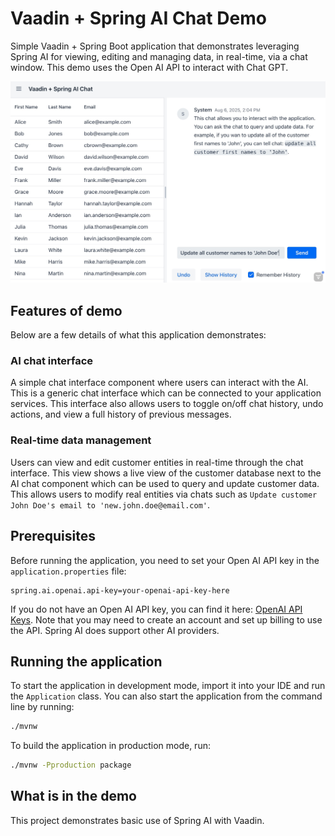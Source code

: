 # Vaadin + Spring AI Chat Demo
Simple Vaadin + Spring Boot application that demonstrates leveraging Spring AI for viewing, editing and managing data, in real-time, via a chat window. This demo uses the Open AI API to interact with Chat GPT.

![Customer view screenshot](customer-chat-screenshot.jpg)

## Features of demo
Below are a few details of what this application demonstrates:

### AI chat interface
A simple chat interface component where users can interact with the AI. This is a generic chat interface which can be connected to your application services.  This interface also allows users to toggle on/off chat history, undo actions, and view a full history of previous messages.

### Real-time data management
Users can view and edit customer entities in real-time through the chat interface. This view shows a live view of the customer database next to the AI chat component which can be used to query and update customer data. This allows users to modify real entities via chats such as `Update customer John Doe's email to 'new.john.doe@email.com'`.


## Prerequisites
Before running the application, you need to set your Open AI API key in the `application.properties` file:

```properties
spring.ai.openai.api-key=your-openai-api-key-here
```

If you do not have an Open AI API key, you can find it here: [OpenAI API Keys](https://platform.openai.com/settings/organization/api-keys). Note that you may need to create an account and set up billing to use the API. Spring AI does support other AI providers.

## Running the application

To start the application in development mode, import it into your IDE and run the `Application` class. 
You can also start the application from the command line by running: 

```bash
./mvnw
```

To build the application in production mode, run:

```bash
./mvnw -Pproduction package
```

## What is in the demo
This project demonstrates basic use of Spring AI with Vaadin. 
